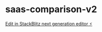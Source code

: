 # saas-comparison-v2

[Edit in StackBlitz next generation editor ⚡️](https://stackblitz.com/~/github.com/southagency/saas-comparison-v2)